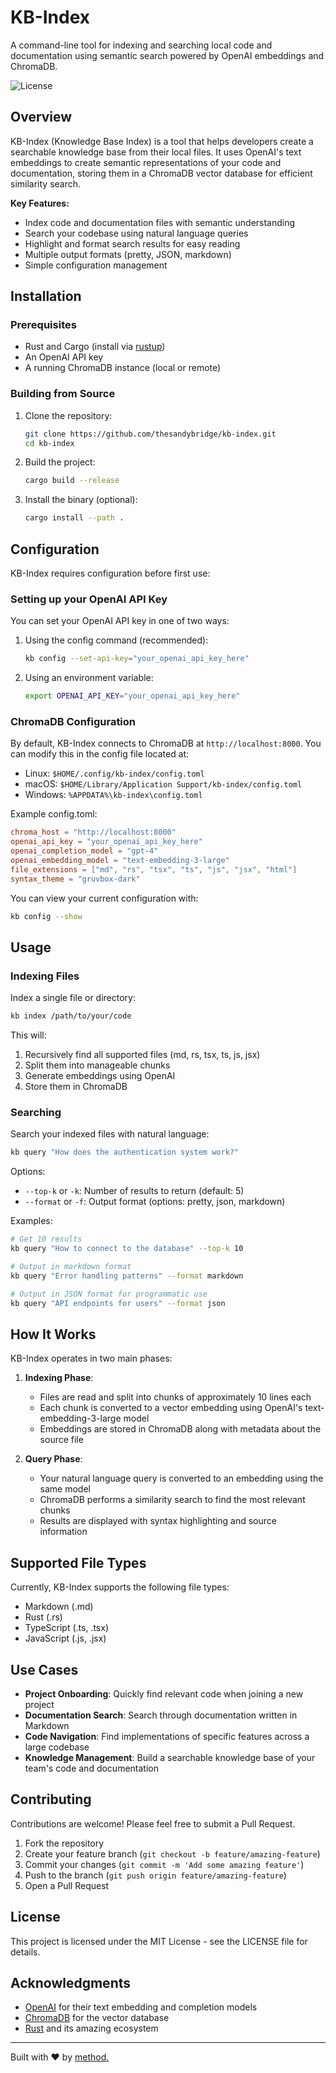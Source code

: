 # KB-Index

A command-line tool for indexing and searching local code and documentation using semantic search powered by OpenAI embeddings and ChromaDB.

![License](https://img.shields.io/badge/license-MIT-blue.svg)

## Overview

KB-Index (Knowledge Base Index) is a tool that helps developers create a searchable knowledge base from their local files. It uses OpenAI's text embeddings to create semantic representations of your code and documentation, storing them in a ChromaDB vector database for efficient similarity search.

**Key Features:**
- Index code and documentation files with semantic understanding
- Search your codebase using natural language queries
- Highlight and format search results for easy reading
- Multiple output formats (pretty, JSON, markdown)
- Simple configuration management

## Installation

### Prerequisites

- Rust and Cargo (install via [rustup](https://rustup.rs/))
- An OpenAI API key
- A running ChromaDB instance (local or remote)

### Building from Source

1. Clone the repository:
   ```bash
   git clone https://github.com/thesandybridge/kb-index.git
   cd kb-index
   ```

2. Build the project:
   ```bash
   cargo build --release
   ```

3. Install the binary (optional):
   ```bash
   cargo install --path .
   ```

## Configuration

KB-Index requires configuration before first use:

### Setting up your OpenAI API Key

You can set your OpenAI API key in one of two ways:

1. Using the config command (recommended):
   ```bash
   kb config --set-api-key="your_openai_api_key_here"
   ```

2. Using an environment variable:
   ```bash
   export OPENAI_API_KEY="your_openai_api_key_here"
   ```

### ChromaDB Configuration

By default, KB-Index connects to ChromaDB at `http://localhost:8000`. You can modify this in the config file located at:

- Linux: `$HOME/.config/kb-index/config.toml`
- macOS: `$HOME/Library/Application Support/kb-index/config.toml`
- Windows: `%APPDATA%\kb-index\config.toml`

Example config.toml:
```toml
chroma_host = "http://localhost:8000"
openai_api_key = "your_openai_api_key_here"
openai_completion_model = "gpt-4"
openai_embedding_model = "text-embedding-3-large"
file_extensions = ["md", "rs", "tsx", "ts", "js", "jsx", "html"]
syntax_theme = "gruvbox-dark"

```

You can view your current configuration with:
```bash
kb config --show
```

## Usage

### Indexing Files

Index a single file or directory:

```bash
kb index /path/to/your/code
```

This will:
1. Recursively find all supported files (md, rs, tsx, ts, js, jsx)
2. Split them into manageable chunks
3. Generate embeddings using OpenAI
4. Store them in ChromaDB

### Searching

Search your indexed files with natural language:

```bash
kb query "How does the authentication system work?"
```

Options:
- `--top-k` or `-k`: Number of results to return (default: 5)
- `--format` or `-f`: Output format (options: pretty, json, markdown)

Examples:
```bash
# Get 10 results
kb query "How to connect to the database" --top-k 10

# Output in markdown format
kb query "Error handling patterns" --format markdown

# Output in JSON format for programmatic use
kb query "API endpoints for users" --format json
```

## How It Works

KB-Index operates in two main phases:

1. **Indexing Phase**:
   - Files are read and split into chunks of approximately 10 lines each
   - Each chunk is converted to a vector embedding using OpenAI's text-embedding-3-large model
   - Embeddings are stored in ChromaDB along with metadata about the source file

2. **Query Phase**:
   - Your natural language query is converted to an embedding using the same model
   - ChromaDB performs a similarity search to find the most relevant chunks
   - Results are displayed with syntax highlighting and source information

## Supported File Types

Currently, KB-Index supports the following file types:
- Markdown (.md)
- Rust (.rs)
- TypeScript (.ts, .tsx)
- JavaScript (.js, .jsx)

## Use Cases

- **Project Onboarding**: Quickly find relevant code when joining a new project
- **Documentation Search**: Search through documentation written in Markdown
- **Code Navigation**: Find implementations of specific features across a large codebase
- **Knowledge Management**: Build a searchable knowledge base of your team's code and documentation

## Contributing

Contributions are welcome! Please feel free to submit a Pull Request.

1. Fork the repository
2. Create your feature branch (`git checkout -b feature/amazing-feature`)
3. Commit your changes (`git commit -m 'Add some amazing feature'`)
4. Push to the branch (`git push origin feature/amazing-feature`)
5. Open a Pull Request

## License

This project is licensed under the MIT License - see the LICENSE file for details.

## Acknowledgments

- [OpenAI](https://openai.com/) for their text embedding and completion models
- [ChromaDB](https://www.trychroma.com/) for the vector database
- [Rust](https://www.rust-lang.org/) and its amazing ecosystem

---

Built with ❤️ by [method.](https://github.com/method-devs)
